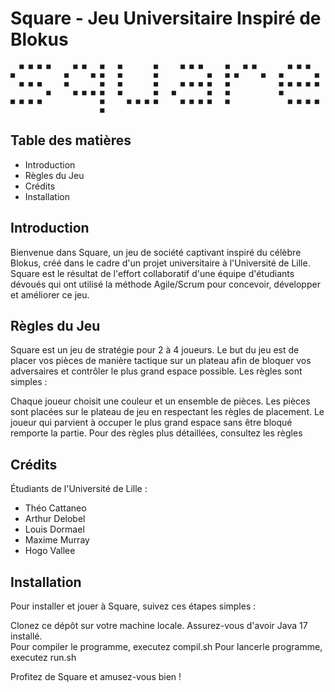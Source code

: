 # Square - Jeu Universitaire Inspiré de Blokus

```
  ■ ■ ■ ■     ■ ■   ■   ■       ■     ■ ■ ■     ■   ■ ■       ■ ■ ■  
■           ■     ■ ■   ■       ■           ■   ■ ■     ■   ■       ■
  ■ ■ ■     ■       ■   ■       ■     ■ ■ ■ ■   ■           ■ ■ ■ ■ ■
        ■     ■ ■ ■ ■   ■       ■   ■       ■   ■           ■        
■ ■ ■ ■             ■     ■ ■ ■ ■     ■ ■ ■ ■   ■             ■ ■ ■ ■
                    ■                                                
```

## Table des matières

- Introduction
- Règles du Jeu
- Crédits
- Installation

## Introduction

Bienvenue dans Square, un jeu de société captivant inspiré du célèbre Blokus, créé dans le cadre d'un projet universitaire à l'Université de Lille. Square est le résultat de l'effort collaboratif d'une équipe d'étudiants dévoués qui ont utilisé la méthode Agile/Scrum pour concevoir, développer et améliorer ce jeu.

## Règles du Jeu

Square est un jeu de stratégie pour 2 à 4 joueurs. Le but du jeu est de placer vos pièces de manière tactique sur un plateau afin de bloquer vos adversaires et contrôler le plus grand espace possible. Les règles sont simples :

Chaque joueur choisit une couleur et un ensemble de pièces.
Les pièces sont placées sur le plateau de jeu en respectant les règles de placement.
Le joueur qui parvient à occuper le plus grand espace sans être bloqué remporte la partie.
Pour des règles plus détaillées, consultez les règles

## Crédits

Étudiants de l'Université de Lille :  

- Théo Cattaneo
- Arthur Delobel
- Louis Dormael
- Maxime Murray
- Hogo Vallee

## Installation

Pour installer et jouer à Square, suivez ces étapes simples :

Clonez ce dépôt sur votre machine locale.
Assurez-vous d'avoir Java 17 installé.  
Pour compiler le programme, executez compil.sh
Pour lancerle programme, executez run.sh

Profitez de Square et amusez-vous bien !